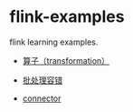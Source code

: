 # flink-examples
flink learning examples.

- [算子（transformation）](https://github.com/buildupchao/flink-examples/tree/master/src/main/java/com/buildupchao/flinkexamples/batch/api)

- [批处理容错](https://github.com/buildupchao/flink-examples/tree/master/src/main/java/com/buildupchao/flinkexamples/batch/faulttolerance)

- [connector](https://github.com/buildupchao/flink-examples/tree/master/src/main/java/com/buildupchao/flinkexamples/batch/connector)

